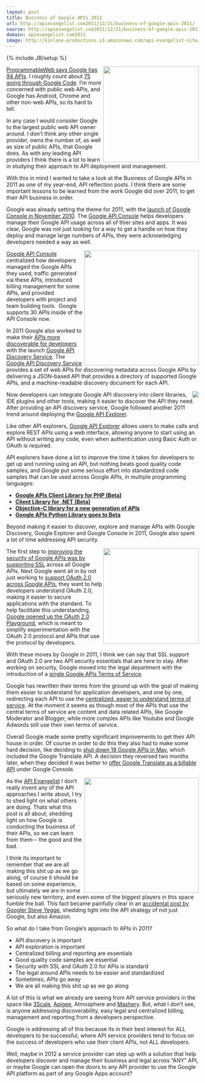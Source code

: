 ```yaml
---
layout: post
title: Business of Google APIs 2011
url: http://apievangelist.com2011/12/21/business-of-google-apis-2011/
source: http://apievangelist.com2011/12/21/business-of-google-apis-2011/
domain: apievangelist.com2011
image: http://kinlane-productions.s3.amazonaws.com/api-evangelist-site/blog/google_code.jpg
---
```

{% include JB/setup %}<p>
     <a href="http://code.google.com/more/"><img src="http://kinlane-productions.s3.amazonaws.com/google/google_code.jpg"  width="250" align="right" /></a>
</p>
<p>
     <a title="ProgrammableWeb says Google has 94 APIs" href="http://www.programmableweb.com/apis/directory/1?company=Google">ProgrammableWeb says Google has 94 APIs</a>. I roughly count about <a href="http://code.google.com/more/">75 going through Google Code</a>. I’m more concerned with public web APIs, and Google has Android, Chrome and other non-web APIs, so its hard to tell.
</p>
<p>
     In any case I would consider Google to the largest public web API owner around. I don’t think any other single provider, owns the number of, as well as size of public APIs, that Google does. As with any leading API providers I think there is a lot to learn in studying their approach to API deployment and management.
</p>
<p>
     With this in mind I wanted to take a look at the Business of Google APIs in 2011 as one of my year-end, API reflection posts. I think there are some important lessons to be learned from the work Google did over 2011, to get their API business in order.
</p>
<p>
     Google was already setting the theme for 2011, with the <a title="launch of Google Console in 2010" href="http://googlecode.blogspot.com/2010/11/introducing-google-apis-console-and-our.html">launch of Google Console in November 2010</a>. The <a title="Google API Console" href="https://code.google.com/apis/console/">Google API Console</a> helps developers manage their Google API usage across all of thier sites and apps. It was clear, Google was not just looking for a way to get a handle on how they deploy and manage large numbers of APIs, they were acknowledging developers needed a way as well.
</p>
<p>
     <a title="Google API Console" href="http://blog.apievangelist.com/2011/05/21/google-apis-console/"><img src="http://kinlane-productions.s3.amazonaws.com/google/Google-APIs-Console-Dashboard.png"  width="300" align="right" /></a>
</p>
<p>
     <a title="Google API Console" href="http://blog.apievangelist.com/2011/05/21/google-apis-console/">Google API Console</a> centralized how developers managed the Google APIs they used, traffic generated via these APIs, introduced billing management for some APIs, and provided developers with project and team building tools.  Google supports 30 APIs inside of the API Console now.
</p>
<p>
     In 2011 Google also worked to make their <a title="Google APIs more discoverable" href="http://googlecode.blogspot.com/2011/05/google-apis-discovery-service-one-api.html">APIs more discoverable for developers</a> with the launch <a title="Google API Discovery Service" href="http://code.google.com/apis/discovery/">Google API Discovery Service</a>. The <a title="Google API Discover Service" href="http://blog.apievangelist.com/2011/05/21/google-apis-discovery-service/">Google API Discovery Service</a> provides a set of web APIs for discovering metadata across Google APIs by delivering a JSON-based API that provides a directory of supported Google APIs, and a machine-readable discovery document for each API.
</p>
<p>
     <a title="Google API Discover Service" href="http://blog.apievangelist.com/2011/05/21/google-apis-discovery-service/"><img src="http://kinlane-productions.s3.amazonaws.com/google/google-discover-file-cabinet.png"  align="right" /></a>
</p>
<p>
     Now developers can integrate Google API discovery into client libraries, IDE plugins and other tools, making it easier to discover the API they need. After providing an API discovery service, Google followed another 2011 trend around deploying the <a title="Google API Explorer" href="https://code.google.com/apis/explorer/">Google API Explorer</a>.
</p>
<p>
     Like other API explorers, <a title="Google API Explorer" href="http://blog.apievangelist.com/2011/03/08/google-api-explorer/">Google API Explorer</a> allows users to make calls and explore REST APIs using a web interface, allowing anyone to start using an API without writing any code, even when authentication using Basic Auth or OAuth is required.
</p>
<p>
     API explorers have done a lot to improve the time it takes for developers to get up and running using an API, but nothing beats good quality code samples, and Google put some serious effort into standardized code samples that can be used across Google APIs, in multiple programming languages:
</p>
<ul>
     <li>
          <a href="http://googlecode.blogspot.com/search?updated-max=2011-09-09T15:20:00-07:00&amp;max-results=10%20Google%20APIs"><strong>Google APIs Client Library for PHP (Beta)</strong></a>
     </li>
     <li>
          <a href="http://googlecode.blogspot.com/2011/09/google-apis-client-library-for-net-beta.html"><strong>Client Library for .NET (Beta)</strong></a>
     </li>
     <li>
          <a href="http://googlecode.blogspot.com/2011/08/new-objective-c-library-for-new.html"><strong>Objective-C library for a new generation of APIs</strong></a>
     </li>
     <li>
          <a href="http://googlecode.blogspot.com/2011/04/google-apis-python-library-goes-to-beta.html"><strong>Google APIs Python Library goes to Beta</strong></a>
     </li>
</ul>
<p>
     Beyond making it easier to discover, explore and manage APIs with Google Discovery, Google Explorer and Google Console in 2011, Google also spent a lot of time addressing API security.
</p>
<p>
     <a href="https://code.google.com/oauthplayground/" target="_blank"><img src="http://kinlane-productions.s3.amazonaws.com/api-evangelist/Google-OAuth-2-Playground.png"  width="250" align="right" /></a>
</p>
<p>
     The first step to <a title="improving security across Google APIs by supporting SSL" href="http://googlecode.blogspot.com/2011/03/improving-security-of-google-apis-with.html">improving the security of Google APIs was by supporting SSL</a> across all Google APIs. Next Google went all in by not just working to <a title="support OAuth across Google APIs" href="http://googlecode.blogspot.com/2011/03/making-auth-easier-oauth-20-for-google.html">support OAuth 2.0 across Google APIs</a>, they want to help developers understand OAuth 2.0, making it easier to secure applications with the standard. To help facilitate this understanding, <a title="Google opened up the oauth playground" href="http://googlecode.blogspot.com/2011/11/oauth-20-playground-open-to-developers.ht">Google opened up the OAuth 2.0 Playground</a>, which is meant to simplify experimentation with the OAuth 2.0 protocol and APIs that use the protocol by developers.
</p>
<p>
     With these moves by Google in 2011, I think we can say that SSL support and OAuth 2.0 are two API security essentials that are here to stay. After working on security, Google moved into the legal department with the introduction of a <a title="single Google APIs Terms of Service" href="http://blog.apievangelist.com/2011/12/12/google-deploys-a-single,-centralized-terms-of-use-for-apis/">single Google APIs Terms of Service</a>.
</p>
<p>
     Google has rewritten their terms from the ground up with the goal of making them easier to understand for application developers, and one by one, redirecting each API to use the <a title="centralized, easier to use terms of service" href="http://code.google.com/apis/terms/index.html">centralized, easier to understand terms of service</a>. At the moment it seems as though most of the APIs that use the central terms of service are content and data related APIs, like Google Moderator and Blogger, while more complex APIs like Youtube and Google Adwords still use their own terms of service.
</p>
<p>
     Overall Google made some pretty significant improvements to get their API house in order. Of course in order to do this they also had to make some hard decision, like deciding to <a title="shut down 18 Google APIs in May" href="http://googlecode.blogspot.com/2011/05/spring-cleaning-for-some-of-our-apis.html">shut down 18 Google APIs in May</a>, which included the Google Translate API. A decision they reversed two months later, when they decided it was better to <a title="offer Google Translate as a Billable API" href="/2011/08/25/paid-version-of-google-translate-api/">offer Google Translate as a billable API</a> under Google Console.
</p>
<p>
     <a title="offer Google Translate as a Billable API" href="/2011/08/25/paid-version-of-google-translate-api/"><img src="http://kinlane-productions.s3.amazonaws.com/api-evangelist/Tag-Cloud-Google-Translate.png"  width="300" align="right" /></a>
</p>
<p>
     As the <a title="API Evangelist" href="http://apievangelist.com">API Evangelist</a> I don’t really invent any of the API approaches I write about, I try to shed light on what others are doing. Thats what this post is all about, shedding light on how Google is conducting the business of their APIs, so we can learn from them-- the good and the bad.
</p>
<p>
     I think its important to remember that we are all making this shit up as we go along, of course it should be based on some experience, but ultimately we are in some seriously new territory, and even some of the biggest players in this space fumble the ball. This fact became painfully clear in an <a title="accidental post by Steve Yegge" href="https://plus.google.com/112678702228711889851/posts/eVeouesvaVX">accidental post by Googler Steve Yegge</a>, shedding light into the API strategy of not just Google, but also Amazon.
</p>
<p>
     So what do I take from Google’s approach to APIs in 2011?
</p>
<ul>
     <li>API discovery is important
     </li>
     <li>API exploration is important
     </li>
     <li>Centralized billing and reporting are essentials
     </li>
     <li>Good quality code samples are essential
     </li>
     <li>Security with SSL and OAuth 2.0 for APIs is standard
     </li>
     <li>The legal around APIs needs to be easier and standardized
     </li>
     <li>Sometimes, APIs go away
     </li>
     <li>We are all making this shit up as we go along
     </li>
</ul>
<p>
     A lot of this is what we already are seeing from API service providers in the space like <a title="3Scale" href="http://blog.apievangelist.com/serviceproviders/3scale.php">3Scale</a>, <a title="Apigee" href="http://blog.apievangelist.com/serviceproviders/apigee.php">Apigee</a>, Atmosphere and <a title="Mashery" href="http://blog.apievangelist.com/serviceproviders/mashery.php">Mashery</a>. But, what I don’t see, is anyone addressing discoverability, easy legal and centralized billing, management and reporting from a developers perspective.
</p>
<p>
     Google is addressing all of this because its in their best interest for ALL developers to be successful, where API service providers tend to focus on the success of developers who use their client APIs, not ALL developers.
</p>
<p>
     Well, maybe in 2012 a service provider can step up with a solution that help developers discover and manage their business and legal across “ANY” API, or maybe Google can open the doors to any API provider to use the Google API platform as part of any Google Apps account?
</p>
